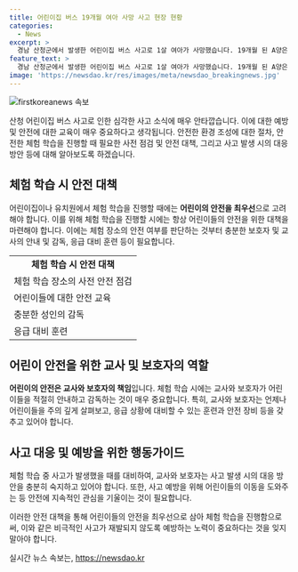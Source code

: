```yaml
---
title: 어린이집 버스 19개월 여아 사망 사고 현장 현황
categories:
  - News
excerpt: >
  경남 산청군에서 발생한 어린이집 버스 사고로 1살 여아가 사망했습니다. 19개월 된 A양은 어린이집 견학 중, 버스에 치이면서 심정지 상태에 이르렀고 병원으로 이송되었지만 숨졌습니다. 사고 당시 5명의 교사와 다른 원생 29명도 함께 있었습니다. 경찰은 운전자와 교사들을 조사 중이며, 사고의 원인을 조사 중에 있습니다. #어린이집 #버스 #사고 #산청군 #경남
feature_text: >
  경남 산청군에서 발생한 어린이집 버스 사고로 1살 여아가 사망했습니다. 19개월 된 A양은 어린이집 견학 중, 버스에 치이면서 심정지 상태에 이르렀고 병원으로 이송되었지만 숨졌습니다. 사고 당시 5명의 교사와 다른 원생 29명도 함께 있었습니다. 경찰은 운전자와 교사들을 조사 중이며, 사고의 원인을 조사 중에 있습니다. #어린이집 #버스 #사고 #산청군 #경남
image: 'https://newsdao.kr/res/images/meta/newsdao_breakingnews.jpg'
---
```


<p><img src="https://newsdao.kr/res/images/meta/newsdao_breakingnews.jpg" alt="firstkoreanews 속보" /></p>

<p>산청 어린이집 버스 사고로 인한 심각한 사고 소식에 매우 안타깝습니다. 이에 대한 예방 및 안전에 대한 교육이 매우 중요하다고 생각됩니다. 안전한 환경 조성에 대한 절차, 안전한 체험 학습을 진행할 때 필요한 사전 점검 및 안전 대책, 그리고 사고 발생 시의 대응 방안 등에 대해 알아보도록 하겠습니다. </p>

<h2 data-ke-size="size26">체험 학습 시 안전 대책</h2>

<p data-ke-size="size16">어린이집이나 유치원에서 체험 학습을 진행할 때에는 <b>어린이의 안전을 최우선</b>으로 고려해야 합니다. 이를 위해 체험 학습을 진행할 시에는 항상 어린이들의 안전을 위한 대책을 마련해야 합니다. 이에는 체험 장소의 안전 여부를 판단하는 것부터 충분한 보호자 및 교사의 안내 및 감독, 응급 대비 훈련 등이 필요합니다.</p>

<table style="width: 100%;" data-ke-style="table">
    <tbody>
        <tr>
            <td style="text-align: center; height: 17px;"><b>체험 학습 시 안전 대책</b></td>
        </tr>
        <tr>
            <td style="text-align: left; height: 17px;">체험 학습 장소의 사전 안전 점검</td>
        </tr>
        <tr>
            <td style="text-align: left; height: 17px;">어린이들에 대한 안전 교육</td>
        </tr>
        <tr>
            <td style="text-align: left; height: 17px;">충분한 성인의 감독</td>
        </tr>
        <tr>
            <td style="text-align: left; height: 17px;">응급 대비 훈련</td>
        </tr>
    </tbody>
</table>

<h2 data-ke-size="size26">어린이 안전을 위한 교사 및 보호자의 역할</h2>

<p data-ke-size="size16"><b>어린이의 안전은 교사와 보호자의 책임</b>입니다. 체험 학습 시에는 교사와 보호자가 어린이들을 적절히 안내하고 감독하는 것이 매우 중요합니다. 특히, 교사와 보호자는 언제나 어린이들을 주의 깊게 살펴보고, 응급 상황에 대비할 수 있는 훈련과 안전 장비 등을 갖추고 있어야 합니다.</p>

<h2 data-ke-size="size26">사고 대응 및 예방을 위한 행동가이드</h2>

<p data-ke-size="size16">체험 학습 중 사고가 발생했을 때를 대비하여, 교사와 보호자는 사고 발생 시의 대응 방안을 충분히 숙지하고 있어야 합니다. 또한, 사고 예방을 위해 어린이들의 이동을 도와주는 등 안전에 지속적인 관심을 기울이는 것이 필요합니다. </p>

<p>이러한 안전 대책을 통해 어린이들의 안전을 최우선으로 삼아 체험 학습을 진행함으로써, 이와 같은 비극적인 사고가 재발되지 않도록 예방하는 노력이 중요하다는 것을 잊지 말아야 합니다.</p>
실시간 뉴스 속보는, <a href="https://newsdao.kr" rel="dofollow">https://newsdao.kr</a>


